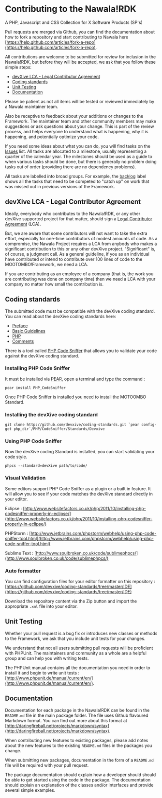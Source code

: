 Contributing to the Nawala!RDK
====
A PHP, Javascript and CSS Collection for X Software Products (SP's)

Pull requests are merged via Github, you can find the documentation about how to fork a repository and start contributing to Nawala here [https://help.github.com/articles/fork-a-repo](https://help.github.com/articles/fork-a-repo).

All contributions are welcome to be submitted for review for inclusion in the Nawala!RDK, but before they will be accepted, we ask that you follow these simple steps:

* [devXive LCA - Legal Contributor Agreement](#legal-contributor-agreement)
* [Coding standards](#coding-standards)
* [Unit Testing](#unit-testing)
* [Documentation](#documentation)

Please be patient as not all items will be tested or reviewed immediately by a Nawala maintainer team.

Also be receptive to feedback about your additions or changes to the Framework. The maintainer team and other community members may make suggestions or ask questions about your change. This is part of the review process, and helps everyone to understand what is happening, why it is happening, and potentially optimize your code.

If you need some ideas about what you can do, you will find tasks on the [Issues](https://github.com/devxive/nawala-rdk/issues) list. All tasks are allocated to a milestone, usually representing a quarter of the calendar year. The milestones should be used as a guide to when various tasks should be done, but there is generally no problem doing tasks out of order (providing there are no dependency problems).

All tasks are labelled into broad groups. For example, the [backlog](https://github.com/devxive/nawala-rdk/issues?labels=backlog&page=1&state=open) label shows all the tasks that need to be competed to "catch up" on work that was missed out in previous versions of the Framework.

## devXive LCA - Legal Contributor Agreement

Ideally, everybody who contributes to the Nawala!RDK, or any other devXive supported project for that matter, should sign a [Legal Contributor Agreement](http://developer.walz.ag/legal-contributor-agreements.html) (LCA).

But, we are aware that some contributors will not want to take the extra effort, especially for one-time contributors of modest amounts of code. As a compromise, the Nawala Project requires a LCA from anybody who makes a significant contribution to this or any other devXive project. "Significant" is, of course, a judgment call.  As a general guideline, if you as an individual have contributed or intend to contribute over 100 lines of code to the MOOTOMBO!Framework, we need a LCA.

If you are contributing as an employee of a company (that is, the work you are contributing was done on company time) then we need a LCA with your company no matter how small the contribution is. 


## Coding standards

The submitted code must be compatible with the devXive coding standard. You can read about the devXive coding standards here:

 * [Preface](docs/coding-standards)
 * [Basic Guidelines](docs/coding-standards)
 * [PHP](docs/php)
 * [Comments](docs/comments)

There is a tool called [PHP Code Sniffer](http://pear.php.net/package/PHP_CodeSniffer) that allows you to validate your code against the devXive coding standard.

### Installing PHP Code Sniffer

It must be installed via [PEAR](http://pear.php.net/), open a terminal and type the command :

``pear install PHP_CodeSniffer``

Once PHP Code Sniffer is installed you need to install the MOTOOMBO Standard.

### Installing the devXive coding standard

``git clone http://github.com/devxive/coding-standards.git `pear config-get php_dir`/PHP/CodeSniffer/Standards/Devxive``

### Using PHP Code Sniffer

Now the devXive coding Standard is installed, you can start validating your code style.

`phpcs --standard=devXive path/to/code/`

### Visual Validation

Some editors support PHP Code Sniffer as a plugin or a built in feature.
It will allow you to see if your code matches the devXive standard directly in your editor.

Eclipse : [http://www.websitefactors.co.uk/php/2011/10/installing-php-codesniffer-properly-in-eclipse/](http://www.websitefactors.co.uk/php/2011/10/installing-php-codesniffer-properly-in-eclipse/)

PHPStorm : [http://www.jetbrains.com/phpstorm/webhelp/using-php-code-sniffer-tool.html](http://www.jetbrains.com/phpstorm/webhelp/using-php-code-sniffer-tool.html)

Sublime Text : [http://www.soulbroken.co.uk/code/sublimephpcs/](http://www.soulbroken.co.uk/code/sublimephpcs/)

### Auto formatter

You can find configuration files for your editor formatter on this repository :
[https://github.com/devxive/coding-standards/tree/master/IDE](https://github.com/devxive/coding-standards/tree/master/IDE)

Download the repository content via the Zip button and import the appropriate `.xml` file into your editor.

## Unit Testing

Whether your pull request is a bug fix or introduces new classes or methods to the Framework, we ask that you include unit tests for your changes.

We understand that not all users submitting pull requests will be proficient with PHPUnit. The maintainers and community as a whole are a helpful group and can help you with writing tests.

The PHPUnit manual contains all the documentation you need in order to install it and begin to write unit tests :
[http://www.phpunit.de/manual/current/en/](http://www.phpunit.de/manual/current/en/).

## Documentation

Documentation for each package in the Nawala!RDK can be found in the `README.md` file in the main package folder. The file uses Github flavoured Markdown format. You can find out more about this format at [http://daringfireball.net/projects/markdown/syntax](http://daringfireball.net/projects/markdown/syntax).

When contributing new features to existing packages, please add notes about the new features to the existing `README.md` files in the packages you change.

When submitting new packages, documentation in the form of a `README.md` file will be required with your pull request.

The package documentation should explain how a developer should should be able to get started using the code in the package. The documentation should explain an explanation of the classes and/or interfaces and provide several simple examples.
